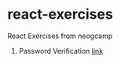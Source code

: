 # react-exercises
React Exercises from neogcamp

1. Password Verification [link](https://codesandbox.io/s/pswdverification-vlpk0)
